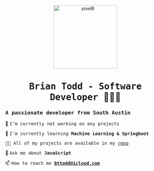 
<p align="center">
<img align="center" src="https://i.ibb.co/t4M7S0Q/pixelB.png" alt="pixelB" height="200" width="200" />
</p>
<h1 align="center"> <samp> Brian Todd - Software Developer </samp>   👨🏿‍💻 </h1> 
<h3> <samp> A passionate developer from South Austin </samp></h3>

 🔭 <samp> I’m currently not working on any projects </samp></p>
 🌱 <samp> I’m currently learning **Machine Learning & Springboot**</samp></p>

 <samp>👨‍💻 All of my projects are available in my [repo](https://github.com/bttodd11?tab=repositories) </samp>

 💬  <samp> Ask me about **JavaScript** </samp>

 📫  <samp> How to reach me **bttodd@icloud.com** </samp>



